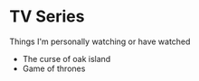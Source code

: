 # TV Series

Things I'm personally watching or have watched

- The curse of oak island
- Game of thrones